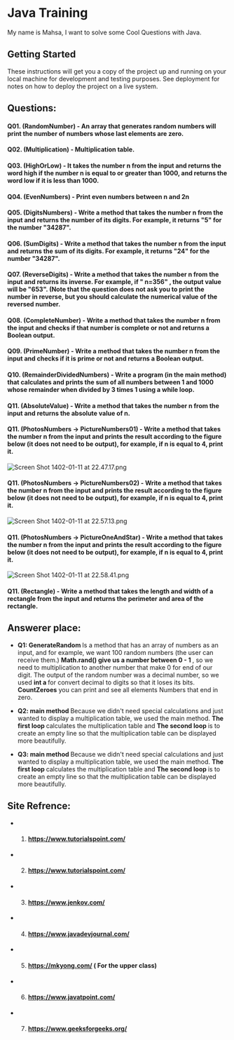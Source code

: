 # Java Training

My name is Mahsa, I want to solve some Cool Questions with Java.

## Getting Started

These instructions will get you a copy of the project up and running on your local machine for development and testing purposes. See deployment for notes on how to deploy the project on a live system.

## Questions:

#### Q01. (RandomNumber) - An array that generates random numbers will print the number of numbers whose last elements are zero.
#### Q02. (Multiplication) - Multiplication table.
#### Q03. (HighOrLow) - It takes the number n from the input and returns the word high if the number n is equal to or greater than 1000, and returns the word low if it is less than 1000.
#### Q04. (EvenNumbers) - Print even numbers between n and 2n
#### Q05. (DigitsNumbers) - Write a method that takes the number n from the input and returns the number of its digits. For example, it returns "5" for the number "34287".
#### Q06. (SumDigits) - Write a method that takes the number n from the input and returns the sum of its digits. For example, it returns "24" for the number "34287".
#### Q07. (ReverseDigits) - Write a method that takes the number n from the input and returns its inverse. For example, if " n=356" , the output value will be "653". (Note that the question does not ask you to print the number in reverse, but you should calculate the numerical value of the reversed number.
#### Q08. (CompleteNumber) - Write a method that takes the number n from the input and checks if that number is complete or not and returns a Boolean output.
#### Q09. (PrimeNumber) - Write a method that takes the number n from the input and checks if it is prime or not and returns a Boolean output.
#### Q10. (RemainderDividedNumbers) - Write a program (in the main method) that calculates and prints the sum of all numbers between 1 and 1000 whose remainder when divided by 3 times 1 using a while loop.
#### Q11. (AbsoluteValue) - Write a method that takes the number n from the input and returns the absolute value of n.
#### Q11. (PhotosNumbers -> PictureNumbers01) - Write a method that takes the number n from the input and prints the result according to the figure below (it does not need to be output), for example, if n is equal to 4, print it.
![Screen Shot 1402-01-11 at 22.47.17.png](..%2F..%2F..%2F..%2Fvar%2Ffolders%2Fkw%2F2n9w2lfx3qz6yc38s5q5ft9h0000gn%2FT%2FTemporaryItems%2FNSIRD_screencaptureui_prdv4q%2FScreen%20Shot%201402-01-11%20at%2022.47.17.png )

#### Q11. (PhotosNumbers -> PictureNumbers02) - Write a method that takes the number n from the input and prints the result according to the figure below (it does not need to be output), for example, if n is equal to 4, print it.
![Screen Shot 1402-01-11 at 22.57.13.png](..%2F..%2FDesktop%2FScreen%20Shot%201402-01-11%20at%2022.57.13.png)

#### Q11. (PhotosNumbers -> PictureOneAndStar) - Write a method that takes the number n from the input and prints the result according to the figure below (it does not need to be output), for example, if n is equal to 4, print it.
![Screen Shot 1402-01-11 at 22.58.41.png](..%2F..%2F..%2F..%2Fvar%2Ffolders%2Fkw%2F2n9w2lfx3qz6yc38s5q5ft9h0000gn%2FT%2FTemporaryItems%2FNSIRD_screencaptureui_IFBHjR%2FScreen%20Shot%201402-01-11%20at%2022.58.41.png)

#### Q11. (Rectangle) - Write a method that takes the length and width of a rectangle from the input and returns the perimeter and area of the rectangle.



## Answerer place:
* <b> Q1: GenerateRandom </b> Is a method that has an array of numbers as an input, and for example, we want 100 random numbers (the user can receive them.)
<b> Math.rand() give us a number between 0 - 1 </b>, so we need to multiplication to another number that make 0 for end of our digit.
   The output of the random number was a decimal number, so we used <b>int a </b> for convert decimal to digits so that it loses its bits.
<b >CountZeroes</b> you can print and see all elements Numbers that end in zero.  

* <b> Q2:  main method </b>  Because we didn't need special calculations and just wanted to display a multiplication table, we used the main method.
  <b> The first loop </b> calculates the multiplication table and <b> The second loop </b> is to create an empty line so that the multiplication table can be displayed more beautifully.

* <b> Q3:  main method </b>  Because we didn't need special calculations and just wanted to display a multiplication table, we used the main method.
  <b> The first loop </b> calculates the multiplication table and <b> The second loop </b> is to create an empty line so that the multiplication table can be displayed more beautifully.


## Site Refrence:
* 1. #### https://www.tutorialspoint.com/ 
* 2. #### https://www.tutorialspoint.com/
* 3. #### https://www.jenkov.com/
* 4. #### https://www.javadevjournal.com/
* 5. #### https://mkyong.com/  ( For the upper class)
* 6. #### https://www.javatpoint.com/
* 7. #### https://www.geeksforgeeks.org/
